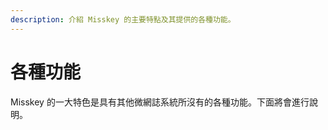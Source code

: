 ```yaml
---
description: 介紹 Misskey 的主要特點及其提供的各種功能。
---
```


# 各種功能

Misskey 的一大特色是具有其他微網誌系統所沒有的各種功能。下面將會進行說明。

<MkIndex :sort="(a, b) => b.name - a.name"></MkIndex>
